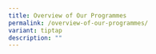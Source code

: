 ```yaml
---
title: Overview of Our Programmes
permalink: /overview-of-our-programmes/
variant: tiptap
description: ""
---
```

